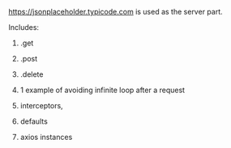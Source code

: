 https://jsonplaceholder.typicode.com is used as the server part.

Includes:

1.  .get
2.  .post
3.  .delete

4.  1 example of avoiding infinite loop after a request

5.  interceptors,
6.  defaults
7.  axios instances

